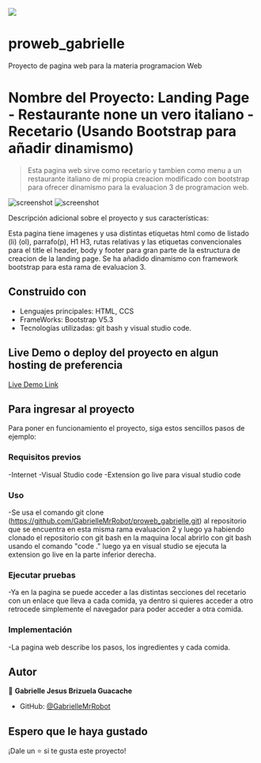 ![](https://img.shields.io/badge/UMC-blue)

# proweb_gabrielle
Proyecto de pagina web para la materia programacion Web

# Nombre del Proyecto: Landing Page - Restaurante none un vero italiano - Recetario (Usando Bootstrap para añadir dinamismo)

> Esta pagina web sirve como recetario y tambien como menu a un restaurante italiano de mi propia creacion modificado con bootstrap para ofrecer dinamismo para la evaluacion 3 de programacion web.

![screenshot](./app_screenshot3.png)
![screenshot](./app_screenshot4.png)

Descripción adicional sobre el proyecto y sus características:

Esta pagina tiene imagenes y usa distintas etiquetas html como de listado (li) (ol), parrafo(p), H1 H3, rutas relativas y las etiquetas convencionales para el title el header, body y footer para gran parte de la estructura de creacion de la landing page.
Se ha añadido dinamismo con framework bootstrap para esta rama de evaluacion 3.

## Construido con

- Lenguajes principales: HTML, CCS
- FrameWorks: Bootstrap V5.3
- Tecnologías utilizadas: git bash y visual studio code.

## Live Demo o deploy del proyecto en algun hosting de preferencia

[Live Demo Link](https://livedemo.com)


## Para ingresar al proyecto
Para poner en funcionamiento el proyecto, siga estos sencillos pasos de ejemplo:

### Requisitos previos
-Internet
-Visual Studio code
-Extension go live para visual studio code

### Uso
-Se usa el comando git clone (https://github.com/GabrielleMrRobot/proweb_gabrielle.git) al repositorio que se encuentra en esta misma rama evaluacion 2 y luego ya habiendo clonado el repositorio con git bash en la maquina local abrirlo con git bash usando el comando "code ." luego ya en visual studio se ejecuta la extension go live en la parte inferior derecha.

### Ejecutar pruebas
-Ya en la pagina se puede acceder a las distintas secciones del recetario con un enlace que lleva a cada comida, ya dentro si quieres acceder a otro retrocede simplemente el navegador para poder acceder a otra comida.

### Implementación
-La pagina web describe los pasos, los ingredientes y cada comida.

## Autor

👤 **Gabrielle Jesus Brizuela Guacache**

- GitHub: [@GabrielleMrRobot](https://github.com/GabrielleMrRobot)


## Espero que le haya gustado

¡Dale un ⭐️ si te gusta este proyecto!
